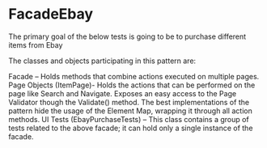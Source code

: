 # FacadeEbay

The primary goal of the below tests is going to be to purchase different items from Ebay


The classes and objects participating in this pattern are:

Facade – Holds methods that combine actions executed on multiple pages.
Page Objects (ItemPage)- Holds the actions that can be performed on the 
page like Search and Navigate. Exposes an easy access to the Page Validator
though the Validate() method. The best implementations of the pattern hide 
the usage of the Element Map, wrapping it through all action methods.
UI Tests (EbayPurchaseTests) – This class contains a group of tests related
to the above facade; it can hold only a single instance of the facade.
